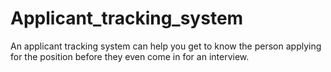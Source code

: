 Applicant_tracking_system
=========================

An applicant tracking system can help you get to know the person applying for the position before they even come in for an interview.
